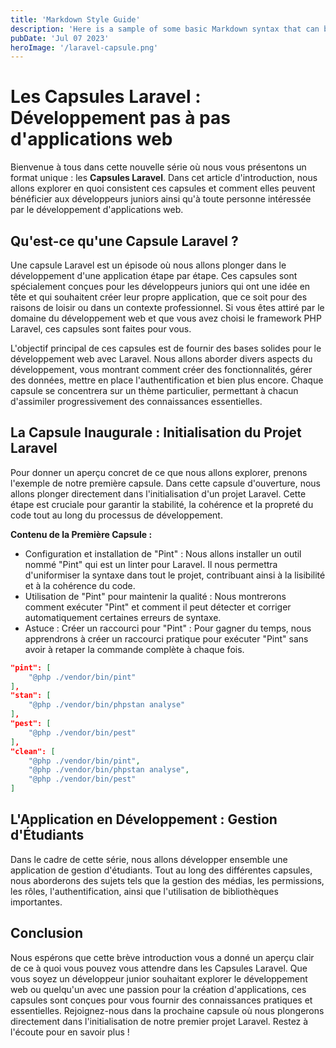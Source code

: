 ```yaml
---
title: 'Markdown Style Guide'
description: 'Here is a sample of some basic Markdown syntax that can be used when writing Markdown content in Astro.'
pubDate: 'Jul 07 2023'
heroImage: '/laravel-capsule.png'
---
```


# Les Capsules Laravel : Développement pas à pas d'applications web

Bienvenue à tous dans cette nouvelle série où nous vous présentons un format unique : les **Capsules Laravel**. Dans cet article d'introduction, nous allons explorer en quoi consistent ces capsules et comment elles peuvent bénéficier aux développeurs juniors ainsi qu'à toute personne intéressée par le développement d'applications web.

## Qu'est-ce qu'une Capsule Laravel ?

Une capsule Laravel est un épisode où nous allons plonger dans le développement d'une application étape par étape. Ces capsules sont spécialement conçues pour les développeurs juniors qui ont une idée en tête et qui souhaitent créer leur propre application, que ce soit pour des raisons de loisir ou dans un contexte professionnel. Si vous êtes attiré par le domaine du développement web et que vous avez choisi le framework PHP Laravel, ces capsules sont faites pour vous.

L'objectif principal de ces capsules est de fournir des bases solides pour le développement web avec Laravel. Nous allons aborder divers aspects du développement, vous montrant comment créer des fonctionnalités, gérer des données, mettre en place l'authentification et bien plus encore. Chaque capsule se concentrera sur un thème particulier, permettant à chacun d'assimiler progressivement des connaissances essentielles.

## La Capsule Inaugurale : Initialisation du Projet Laravel

Pour donner un aperçu concret de ce que nous allons explorer, prenons l'exemple de notre première capsule. Dans cette capsule d'ouverture, nous allons plonger directement dans l'initialisation d'un projet Laravel. Cette étape est cruciale pour garantir la stabilité, la cohérence et la propreté du code tout au long du processus de développement.

**Contenu de la Première Capsule :**
- Configuration et installation de "Pint" : Nous allons installer un outil nommé "Pint" qui est un linter pour Laravel. Il nous permettra d'uniformiser la syntaxe dans tout le projet, contribuant ainsi à la lisibilité et à la cohérence du code.
- Utilisation de "Pint" pour maintenir la qualité : Nous montrerons comment exécuter "Pint" et comment il peut détecter et corriger automatiquement certaines erreurs de syntaxe.
- Astuce : Créer un raccourci pour "Pint" : Pour gagner du temps, nous apprendrons à créer un raccourci pratique pour exécuter "Pint" sans avoir à retaper la commande complète à chaque fois.

```json
"pint": [
    "@php ./vendor/bin/pint"
],
"stan": [
    "@php ./vendor/bin/phpstan analyse"
],
"pest": [
    "@php ./vendor/bin/pest"
],
"clean": [
    "@php ./vendor/bin/pint",
    "@php ./vendor/bin/phpstan analyse",
    "@php ./vendor/bin/pest"
]
```

## L'Application en Développement : Gestion d'Étudiants

Dans le cadre de cette série, nous allons développer ensemble une application de gestion d'étudiants. Tout au long des différentes capsules, nous aborderons des sujets tels que la gestion des médias, les permissions, les rôles, l'authentification, ainsi que l'utilisation de bibliothèques importantes.

## Conclusion

Nous espérons que cette brève introduction vous a donné un aperçu clair de ce à quoi vous pouvez vous attendre dans les Capsules Laravel. Que vous soyez un développeur junior souhaitant explorer le développement web ou quelqu'un avec une passion pour la création d'applications, ces capsules sont conçues pour vous fournir des connaissances pratiques et essentielles. Rejoignez-nous dans la prochaine capsule où nous plongerons directement dans l'initialisation de notre premier projet Laravel. Restez à l'écoute pour en savoir plus !
